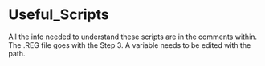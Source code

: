 # Useful_Scripts
All the info needed to understand these scripts are in the comments within.
The .REG file goes with the Step 3. A variable needs to be edited with the path.
